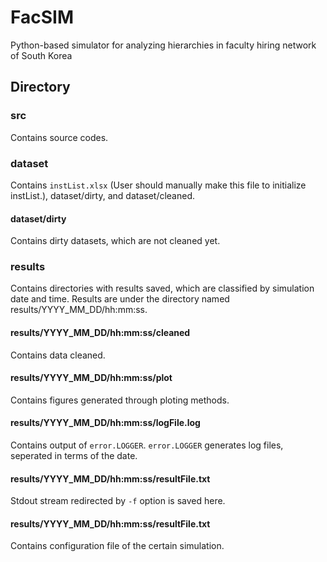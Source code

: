 # FacSIM
Python-based simulator for analyzing hierarchies in faculty hiring network of South Korea

## Directory
### src
Contains source codes.
### dataset
Contains ```instList.xlsx``` (User should manually make this file to initialize instList.), dataset/dirty, and dataset/cleaned.
#### dataset/dirty
Contains dirty datasets, which are not cleaned yet.
### results
Contains directories with results saved, which are classified by simulation date and time.
Results are under the directory named results/YYYY_MM_DD/hh:mm:ss.
#### results/YYYY_MM_DD/hh:mm:ss/cleaned
Contains data cleaned. 
#### results/YYYY_MM_DD/hh:mm:ss/plot
Contains figures generated through ploting methods.
#### results/YYYY_MM_DD/hh:mm:ss/logFile.log
Contains output of ```error.LOGGER```. ```error.LOGGER``` generates log files, seperated in terms of the date.
#### results/YYYY_MM_DD/hh:mm:ss/resultFile.txt
Stdout stream redirected by ```-f``` option is saved here.
#### results/YYYY_MM_DD/hh:mm:ss/resultFile.txt
Contains configuration file of the certain simulation.